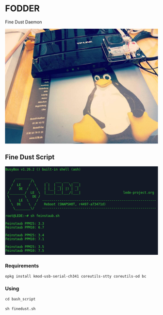 # FODDER
Fine Dust Daemon


!["WDR4300 and SDS011"](https://github.com/PolynomialDivision/FODDER/blob/master/docs/img/WDR4300_SDS011.jpg)

## Fine Dust Script

!["Fine Dust Script on LEDE"](https://github.com/PolynomialDivision/FODDER/blob/master/docs/img/fine_dust_lede.png)

### Requirements

    opkg install kmod-usb-serial-ch341 coreutils-stty coreutils-od bc

### Using

	cd bash_script

	sh finedust.sh